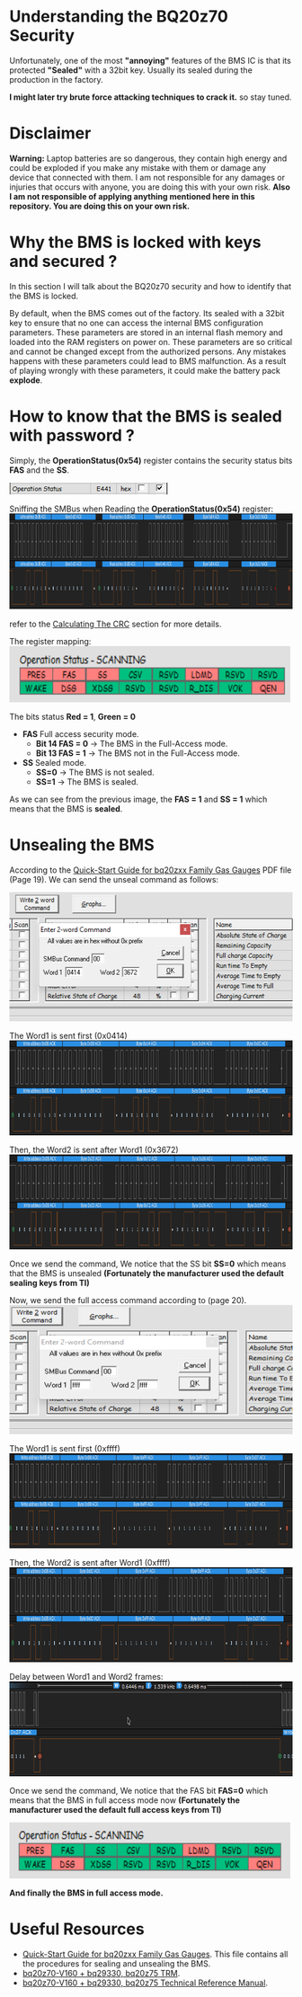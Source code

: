 # Understanding the BQ20z70 Security

Unfortunately, one of the most **"annoying"** features of the BMS IC is that its protected **"Sealed"** with a 32bit key. Usually its sealed during the production in the factory.

**I might later try brute force attacking techniques to crack it.** so stay tuned.

# Disclaimer
**Warning:** Laptop batteries are so dangerous, they contain high energy and could be exploded if you make any mistake with them or damage any device that connected with them. I am not responsible for any damages or injuries that occurs with anyone, you are doing this with your own risk.
**Also I am not responsible of applying anything mentioned here in this repository. You are doing this on your own risk.**

# Why the BMS is locked with keys and secured ?
In this section I will talk about the BQ20z70 security and how to identify that the BMS is locked.

By default, when the BMS comes out of the factory. Its sealed with a 32bit key to ensure that no one can access the internal BMS configuration parameters. These parameters are stored in an internal flash memory and loaded into the RAM registers on power on. These parameters are so critical and cannot be changed except from the authorized persons. Any mistakes happens with these parameters could lead to BMS malfunction. As a result of playing wrongly with these parameters, it could make the battery pack **explode**.

# How to know that the BMS is sealed with password ?

Simply, the **OperationStatus(0x54)** register contains the security status bits **FAS** and the **SS**.

<img src="./Pictures/OperationStatus_Sealed_Value.png" width="282" height="21">

Sniffing the SMBus when Reading the **OperationStatus(0x54)** register:
<img src="./Pictures/OperationStatus_Sniffing.png" width="1383" height="171">

refer to the [Calculating The CRC](../README.md#calculating-the-crc) section for more details.

The register mapping:
<img src="./Pictures/OperationStatus_Sealed.png" width="500" height="100">

The bits status **Red = 1**, **Green = 0**

* **FAS** Full access security mode.
    * **Bit 14 FAS = 0** &rarr; The BMS in the Full-Access mode.
    * **Bit 13 FAS = 1** &rarr; The BMS not in the Full-Access mode.
* **SS** Sealed mode.
    * **SS=0** &rarr; The BMS is not sealed.
    * **SS=1** &rarr; The BMS is sealed.

As we can see from the previous image, the **FAS = 1** and **SS = 1** which means that the BMS is **sealed**.



# Unsealing the BMS
According to the [Quick-Start Guide for bq20zxx Family Gas Gauges](https://www.ti.com/lit/an/slua421a/slua421a.pdf) PDF file (Page 19). We can send the unseal command as follows:

<img src="./Pictures/Unseal_Command.png" width="518" height="230">

The Word1 is sent first (0x0414)
<img src="./Pictures/Unseal_Sequence_Word1.png" width="1095" height="169">

Then, the Word2 is sent after Word1 (0x3672)
<img src="./Pictures/Unseal_Sequence_Word2.png" width="1095" height="169">

Once we send the command, We notice that the SS bit **SS=0** which means that the BMS is unsealed **(Fortunately the manufacturer used the default sealing keys from TI)**

Now, we send the full access command according to (page 20).
<img src="./Pictures/FullAcess_Command.png" width="518" height="230">

The Word1 is sent first (0xffff)
<img src="./Pictures/FullAccess_Sequence_Word1.png" width="1095" height="169">

Then, the Word2 is sent after Word1 (0xffff)
<img src="./Pictures/FullAccess_Sequence_Word2.png" width="1095" height="169">

Delay between Word1 and Word2 frames:
<img src="./Pictures/DelayBetween_FullAcess_Word1_Word2.png" width="1095" height="169">

Once we send the command, We notice that the FAS bit **FAS=0** which means that the BMS in full access mode now **(Fortunately the manufacturer used the default full access keys from TI)**

<img src="./Pictures/OperationStatus_FullAccess.png" width="500" height="100">

**And finally the BMS in full access mode.**

# Useful Resources
* [Quick-Start Guide for bq20zxx Family Gas Gauges](https://www.ti.com/lit/an/slua421a/slua421a.pdf). This file contains all the procedures for sealing and unsealing the BMS.
* [bq20z70-V160 + bq29330, bq20z75 TRM](https://www.ti.com/lit/pdf/sluu310).
* [bq20z70-V160 + bq29330, bq20z75 Technical Reference Manual](https://www.ti.com/lit/er/sluu265a/sluu265a.pdf).